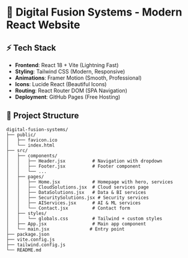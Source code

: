 # 🚀 Digital Fusion Systems - Modern React Website

## ⚡ Tech Stack
- **Frontend**: React 18 + Vite (Lightning Fast)
- **Styling**: Tailwind CSS (Modern, Responsive)
- **Animations**: Framer Motion (Smooth, Professional)
- **Icons**: Lucide React (Beautiful Icons)
- **Routing**: React Router DOM (SPA Navigation)
- **Deployment**: GitHub Pages (Free Hosting)

## 📁 Project Structure
```
digital-fusion-systems/
├── public/
│   ├── favicon.ico
│   └── index.html
├── src/
│   ├── components/
│   │   ├── Header.jsx          # Navigation with dropdown
│   │   ├── Footer.jsx          # Footer component
│   │   └── ...
│   ├── pages/
│   │   ├── Home.jsx            # Homepage with hero, services
│   │   ├── CloudSolutions.jsx  # Cloud services page
│   │   ├── DataSolutions.jsx   # Data & BI services
│   │   ├── SecuritySolutions.jsx # Security services
│   │   ├── AIServices.jsx      # AI & ML services
│   │   └── Contact.jsx         # Contact form
│   ├── styles/
│   │   └── globals.css         # Tailwind + custom styles
│   ├── App.jsx                 # Main app component
│   └── main.jsx               # Entry point
├── package.json
├── vite.config.js
├── tailwind.config.js
└── README.md
